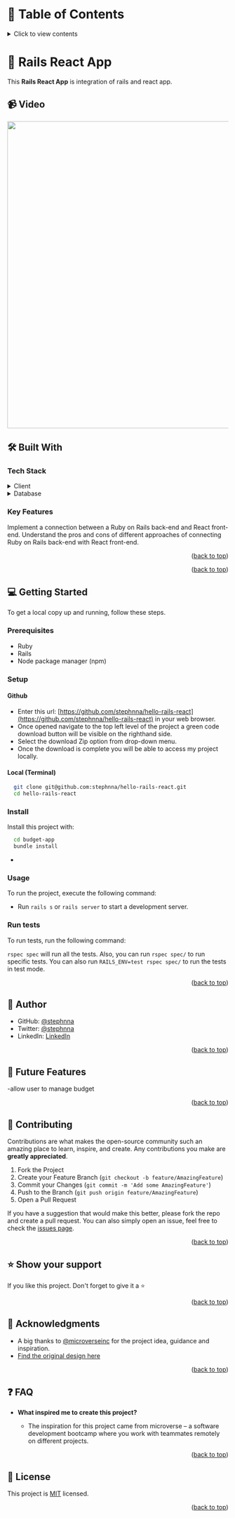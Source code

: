 <a name="readme-top"></a>

<!-- TABLE OF CONTENTS -->

# 📗 Table of Contents

<details>
  <summary>Click to view contents</summary>
  <ol>
    <li>
      <a href="#about-project">📖 About the Project</a>
        <ul>
          <li><a href="#video">📹 Video</a></li>
          <li>
            <a href="#built-with">🛠 Built With</a>
            <ul>
              <li><a href="#tech-stack">Tech Stack</a></li>
              <li><a href="#key-features">Key Features</a></li>
            </ul>
          </li>
          <li><a href="#live-demo">🚀 Live Demo</a></li>
        </ul>
    </li>
    <li>
      <a href="#getting-started">💻 Getting Started</a>
      <ul>
        <li><a href="#setup">Setup</a></li>
        <li><a href="#prerequisites">Prerequisites</a></li>
        <li><a href="#install">Install</a></li>
        <li><a href="#usage">Usage</a></li>
        <li><a href="#run-tests">Run tests</a></li>
        <li><a href="#deployment">Deployment</a></li>
      </ul>
    </li>
    <li><a href="#authors">👥 Authors</a></li>
    <li><a href="#future-features">🔭 Future Features</a></li>
    <li><a href="#contributing">🤝 Contributing</a></li>
    <li><a href="#support">⭐️ Show your support</a></li>
    <li><a href="#acknowledgements">🙏 Acknowledgements</a></li>
    <li><a href="#faq">❓ FAQ</a></li>
    <li><a href="#license">📝 License</a></li>
  </ol>
</details>

<!-- PROJECT DESCRIPTION -->

# 📖 Rails React App <a name="about-project"></a>

This **Rails React App** is integration of rails and react app.

## 📹 Video <a name="video"></a>

<div align="center">
  <img width="700" src="recipe-app.gif" />
</div>


## 🛠 Built With <a name="built-with"></a>

### Tech Stack <a name="tech-stack"></a>

<details>
  <summary>Client</summary>
  <ul>
    <li><a href="https://reactjs.org/">Rails</a></li>
    <li><a href="https://reactjs.org/">Ruby</a></li>
    <li><a href="https://javascript.com/">Javascript</a></li>
    <li><a href="https://getbootstrap.com/">Bootstrap</a></li>
  </ul>
</details>

<details>
<summary>Database</summary>
  <ul>
    <li><a href="https://www.postgresql.org/">PostgreSQL</a></li>
  </ul>
</details>

<!-- Features -->

### Key Features <a name="key-features"></a>

Implement a connection between a Ruby on Rails back-end and React front-end.
Understand the pros and cons of different approaches of connecting Ruby on Rails back-end with React front-end.

<p align="right">(<a href="#readme-top">back to top</a>)</p>

<!-- LIVE DEMO -->

<p align="right">(<a href="#readme-top">back to top</a>)</p>

<!-- GETTING STARTED -->

## 💻 Getting Started <a name="getting-started"></a>

To get a local copy up and running, follow these steps.

### Prerequisites

- Ruby
- Rails
- Node package manager (npm)

### Setup

#### Github
- Enter this url: [https://github.com/stephnna/hello-rails-react](https://github.com/stephnna/hello-rails-react) in your web browser.
- Once opened navigate to the top left level of the project a green code download button will be visible on the righthand side.
- Select the download Zip option from drop-down menu.
- Once the download is complete you will be able to access my project locally.

#### Local (Terminal)

```sh
  git clone git@github.com:stephnna/hello-rails-react.git
  cd hello-rails-react
```

### Install

Install this project with:

```sh
  cd budget-app
  bundle install
```
-

### Usage

To run the project, execute the following command:

- Run `rails s` or `rails server` to start a development server.

### Run tests

To run tests, run the following command:

`rspec spec` will run all the tests.
Also, you can run `rspec spec/` to run specific tests.
You can also run `RAILS_ENV=test rspec spec/` to run the tests in test mode.

<p align="right">(<a href="#readme-top">back to top</a>)</p>

<!-- AUTHOR -->

## 👥 Author <a name="authors"></a>

- GitHub: [@stephnna](https://github.com/stephnna)
- Twitter: [@stephnna](https://twitter.com/stephnna)
- LinkedIn: [LinkedIn](https://www.linkedin.com/in/stephen-ezea/)
<p align="right">(<a href="#readme-top">back to top</a>)</p>

<!-- FUTURE FEATURES -->

## 🔭 Future Features <a name="future-features"></a>

-allow user to manage budget

<p align="right">(<a href="#readme-top">back to top</a>)</p>

<!-- CONTRIBUTING -->

## 🤝 Contributing <a name="contributing"></a>

Contributions are what makes the open-source community such an amazing place to learn, inspire, and create. Any contributions you make are **greatly appreciated**.

1. Fork the Project
2. Create your Feature Branch (`git checkout -b feature/AmazingFeature`)
3. Commit your Changes (`git commit -m 'Add some AmazingFeature'`)
4. Push to the Branch (`git push origin feature/AmazingFeature`)
5. Open a Pull Request

If you have a suggestion that would make this better, please fork the repo and create a pull request. You can also simply open an issue, feel free to check the [issues page](../../issues/).

<p align="right">(<a href="#readme-top">back to top</a>)</p>

<!-- SUPPORT -->

## ⭐️ Show your support <a name="support"></a>

If you like this project. Don't forget to give it a ⭐️

<p align="right">(<a href="#readme-top">back to top</a>)</p>

<!-- ACKNOWLEDGEMENTS -->

## 🙏 Acknowledgments <a name="acknowledgements"></a>

- A big thanks to [@microverseinc](https://github.com/microverseinc) for the project idea, guidance and inspiration.
- [Find the original design here](https://www.behance.net/gallery/19759151/Snapscan-iOs-design-and-branding?tracking_source=)


<p align="right">(<a href="#readme-top">back to top</a>)</p>

<!-- FAQ  -->

## ❓ FAQ <a name="faq"></a>

- **What inspired me to create this project?**

  - The inspiration for this project came from microverse – a software development bootcamp where you work with teammates remotely on different projects.

<p align="right">(<a href="#readme-top">back to top</a>)</p>

<!-- LICENSE -->

## 📝 License <a name="license"></a>

This project is [MIT](./LICENSE) licensed.

<p align="right">(<a href="#readme-top">back to top</a>)</p>
